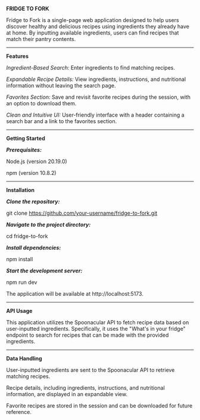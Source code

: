 **FRIDGE TO FORK**

Fridge to Fork is a single-page web application designed to help users discover healthy and delicious recipes using ingredients they already have at home. By inputting available ingredients, users can find recipes that match their pantry contents.

---------------------------------------------------------------

**Features**

*Ingredient-Based Search:* Enter ingredients to find matching recipes.

*Expandable Recipe Details:* View ingredients, instructions, and nutritional information without leaving the search page.

*Favorites Section:* Save and revisit favorite recipes during the session, with an option to download them.

*Clean and Intuitive UI:* User-friendly interface with a header containing a search bar and a link to the favorites section.

---------------------------------------------------------------

**Getting Started**



***Prerequisites:***

Node.js (version 20.19.0)

npm (version 10.8.2)


---------------------------------------------------------------

**Installation**


***Clone the repository:***

git clone https://github.com/your-username/fridge-to-fork.git


***Navigate to the project directory:***

cd fridge-to-fork


***Install dependencies:***

npm install


***Start the development server:***

npm run dev


The application will be available at http://localhost:5173.

---------------------------------------------------------------

**API Usage**

This application utilizes the Spoonacular API to fetch recipe data based on user-inputted ingredients. Specifically, it uses the "What's in your fridge" endpoint to search for recipes that can be made with the provided ingredients.

---------------------------------------------------------------

**Data Handling**

User-inputted ingredients are sent to the Spoonacular API to retrieve matching recipes.

Recipe details, including ingredients, instructions, and nutritional information, are displayed in an expandable view.

Favorite recipes are stored in the session and can be downloaded for future reference.